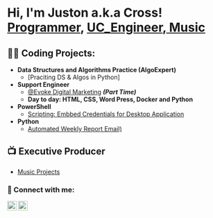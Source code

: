 # 

<h1>Hi, I'm Juston a.k.a Cross! <br/><a href="https://github.com/cross-d-engineer">Programmer</a>, <a href="https://www.linkedin.com/in/juston-london-18919687/">UC_Engineer</a>,<a href="https://www.instagram.com/starbluproductions"> Music</a></h1>

<h2>👨‍💻 Coding Projects:</h2>

- <b>Data Structures and Algorithms Practice (AlgoExpert)</b>
  - [Praciting DS & Algos in Python]
- <b> Support Engineer </b>
  - [@Evoke Digital Marketing](https://evokedm.com/) <b><i>(Part Time)</b></i>
  - <b> Day to day: HTML, CSS, Word Press, Docker and Python </b>
- <b>PowerShell</b>
  - [Scripting: Embbed Credentials for Desktop Application](https://github.com/cross-d-engineer)
- <b>Python</b>
  - [Automated Weekly Report Email)](https://github.com/joshmadakor1/Package-Delivery-Pathfinding-Algorithm)

<h2>📺 Executive Producer</h2>

- [Music Projects](https://www.youtube.com/c/StarBluEntertainment)


<h3> 🤳 Connect with me:</h3>

[<img align="left" alt="Cross™ | Discord" width="22px" src="https://cdn.jsdelivr.net/npm/simple-icons@3.13.0/icons/discord.svg" />][discord]
[<img align="left" alt="Juston London | LinkedIn" width="22px" src="https://cdn.jsdelivr.net/npm/simple-icons@v3/icons/linkedin.svg" />][linkedin]

[discord]: https://discord.gg/uQf8CGJE
[linkedin]: https://www.linkedin.com/in/juston-london-18919687/

<!--

Here are some ideas to get you started:

- 🔭 I’m currently working on ...
- 🌱 I’m currently learning ...
- 👯 I’m looking to collaborate on ...
- 🤔 I’m looking for help with ...
- 💬 Ask me about ...
- 📫 How to reach me: ...
- 😄 Pronouns: ...
- ⚡ Fun fact: ...
-->

